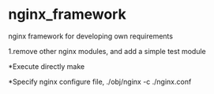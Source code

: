 # nginx_framework
nginx framework for developing own requirements

1.remove other nginx modules, and add a simple test module

*Execute directly make

*Specify nginx configure file, ./obj/nginx -c ./nginx.conf 
